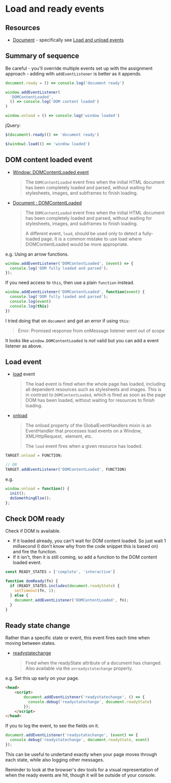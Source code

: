 # Load and ready events


## Resources

- [Document](https://developer.mozilla.org/en-US/docs/Web/API/Document) - specifically see [Load and unload events](https://developer.mozilla.org/en-US/docs/Web/API/Document#load_unload_events)


## Summary of sequence

Be careful - you'll override multiple events set up with the assignment approach - adding with `addEventListener` is better as it appends.

```javascript
document.ready = () => console.log('document ready')

window.addEventListener(
  'DOMContentLoaded', 
  () => console.log('DOM content loaded')
)

window.onload = () => console.log('window loaded')
```

jQuery:

```javascript
$(document).ready(() => 'document ready')

$(window).load(() => 'window loaded')
```


## DOM content loaded event

- [Window: DOMContentLoaded event](https://developer.mozilla.org/en-US/docs/Web/API/Window/DOMContentLoaded_event)
    > The `DOMContentLoaded` event fires when the initial HTML document has been completely loaded and parsed, without waiting for stylesheets, images, and subframes to finish loading.
- [Document : DOMContentLoaded](https://developer.mozilla.org/en-US/docs/Web/API/Window/DOMContentLoaded_event)
    > The `DOMContentLoaded` event fires when the initial HTML document has been completely loaded and parsed, without waiting for stylesheets, images, and subframes to finish loading.
    > 
    > A different event, `load`, should be used only to detect a fully-loaded page. It is a common mistake to use load where DOMContentLoaded would be more appropriate.


e.g. Using an arrow functions.

```javascript
window.addEventListener('DOMContentLoaded', (event) => {
  console.log('DOM fully loaded and parsed');
});
```

If you need access to `this`, then use a plain `function` instead.

```javascript
window.addEventListener('DOMContentLoaded', function(event) {
  console.log('DOM fully loaded and parsed');
  console.log(event)
  console.log(this)
})
```

I tried doing that on `document` and got an error if using `this`:

> Error: Promised response from onMessage listener went out of scope

It looks like `window.DOMContentLoaded` is _not_ valid but you can add a event listener as above.


## Load event

- [load](https://developer.mozilla.org/en-US/docs/Web/API/Window/load_event) event
    > The load event is fired when the whole page has loaded, including all dependent resources such as stylesheets and images. This is in contrast to `DOMContentLoaded`, which is fired as soon as the page DOM has been loaded, without waiting for resources to finish loading.
- [onload](https://developer.mozilla.org/en-US/docs/Web/API/GlobalEventHandlers/onload) 
    > The onload property of the GlobalEventHandlers mixin is an EventHandler that processes load events on a Window, XMLHttpRequest, <img> element, etc.
    > 
    > The `load` event fires when a given resource has loaded.

```javascript
TARGET.onload = FUNCTION;

// OR
TARGET.addEventListener('DOMContentLoaded', FUNCTION)
```

e.g.

```javascript
window.onload = function() {
  init();
  doSomethingElse();
};
```


## Check DOM ready

Check if DOM is available. 

- If it loaded already, you can't wait for DOM content loaded. So just wait 1 millsecond (I don't know why from the code snippet this is based on) and fire the function.
- If it isn't, then it is still coming, so add a function to the DOM content loaded event.

```javascript
const READY_STATES = ['complete', 'interactive']

function domReady(fn) {
  if (READY_STATES.includes(document.readyState) {
    setTimeout(fn, 1);
  } else {
    document.addEventListener('DOMContentLoaded', fn);
  }
}
```



## Ready state change

Rather than a specific state or event, this event fires each time when moving between states.

- [readystatechange](https://developer.mozilla.org/en-US/docs/Web/API/Document/readystatechange_event)
    > Fired when the readyState attribute of a document has changed. Also available via the `onreadystatechange` property. 

e.g. Set this up early on your page.

```html
<head>
    <script>
        document.addEventListener('readystatechange', () => {
          console.debug('readystatechange', document.readyState)
        });
    </script>
</head>
```

If you to log the event, to see the fields on it.

```javascript
document.addEventListener('readystatechange', (event) => {
  console.debug('readystatechange', document.readyState, event)
});
```

This can be useful to undertand exactly when your page moves through each state, while also logging other messages.

Reminder to look at the browser's dev tools for a visual representation of when the ready events are hit, though it will be outside of your console.

